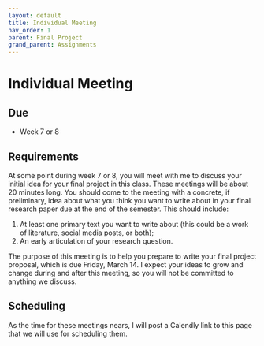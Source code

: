 ```yaml
---
layout: default
title: Individual Meeting
nav_order: 1
parent: Final Project
grand_parent: Assignments
---
```

# Individual Meeting
## Due
- Week 7 or 8

## Requirements
At some point during week 7 or 8, you will meet with me to discuss your initial idea for your final project in this class. These meetings will be about 20 minutes long. You should come to the meeting with a concrete, if preliminary, idea about what you think you want to write about in your final research paper due at the end of the semester. This should include:
1. At least one primary text you want to write about (this could be a work of literature, social media posts, or both);
2. An early articulation of your research question.

The purpose of this meeting is to help you prepare to write your final project proposal, which is due Friday, March 14. I expect your ideas to grow and change during and after this meeting, so you will not be committed to anything we discuss.

## Scheduling
As the time for these meetings nears, I will post a Calendly link to this page that we will use for scheduling them.
